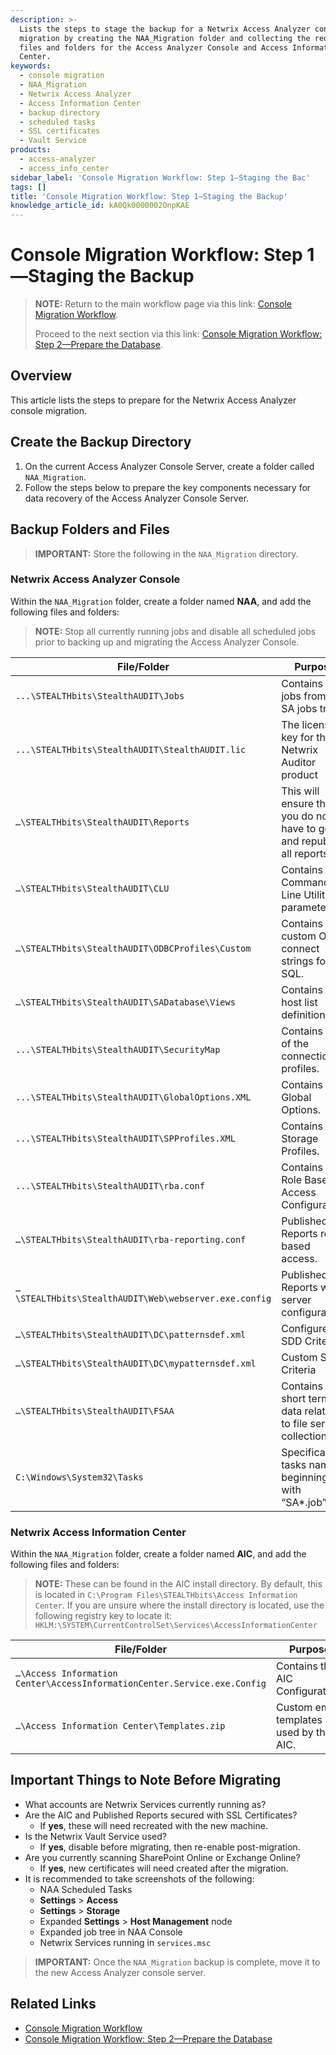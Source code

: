 ```yaml
---
description: >-
  Lists the steps to stage the backup for a Netwrix Access Analyzer console
  migration by creating the NAA_Migration folder and collecting the required
  files and folders for the Access Analyzer Console and Access Information
  Center.
keywords:
  - console migration
  - NAA_Migration
  - Netwrix Access Analyzer
  - Access Information Center
  - backup directory
  - scheduled tasks
  - SSL certificates
  - Vault Service
products:
  - access-analyzer
  - access_info_center
sidebar_label: 'Console Migration Workflow: Step 1—Staging the Bac'
tags: []
title: 'Console Migration Workflow: Step 1—Staging the Backup'
knowledge_article_id: kA0Qk0000002OnpKAE
---
```


# Console Migration Workflow: Step 1—Staging the Backup

> **NOTE:** Return to the main workflow page via this link: [Console Migration Workflow](/docs/accessanalyzer/console-migration-workflow.md).
>
> Proceed to the next section via this link: [Console Migration Workflow: Step 2—Prepare the Database](/docs/accessanalyzer/console-migration-workflow-step-2-prepare-the-database).

## Overview

This article lists the steps to prepare for the Netwrix Access Analyzer console migration.

## Create the Backup Directory

1. On the current Access Analyzer Console Server, create a folder called `NAA_Migration`.
2. Follow the steps below to prepare the key components necessary for data recovery of the Access Analyzer Console Server.

## Backup Folders and Files

> **IMPORTANT:** Store the following in the `NAA_Migration` directory.

### Netwrix Access Analyzer Console

Within the `NAA_Migration` folder, create a folder named **NAA**, and add the following files and folders:

> **NOTE:** Stop all currently running jobs and disable all scheduled jobs prior to backing up and migrating the Access Analyzer Console.

| File/Folder | Purpose |
|---|---|
| `...\STEALTHbits\StealthAUDIT\Jobs` | Contains the jobs from the SA jobs tree. |
| `...\STEALTHbits\StealthAUDIT\StealthAUDIT.lic` | The license key for the Netwrix Auditor product |
| `…\STEALTHbits\StealthAUDIT\Reports` | This will ensure that you do not have to go and republish all reports |
| `…\STEALTHbits\StealthAUDIT\CLU` | Contains any Command Line Utility parameters. |
| `…\STEALTHbits\StealthAUDIT\ODBCProfiles\Custom` | Contains any custom ODBC connect strings for SQL. |
| `…\STEALTHbits\StealthAUDIT\SADatabase\Views` | Contains the host list definitions. |
| `...\STEALTHbits\StealthAUDIT\SecurityMap` | Contains all of the connection profiles. |
| `...\STEALTHbits\StealthAUDIT\GlobalOptions.XML` | Contains the Global Options. |
| `...\STEALTHbits\StealthAUDIT\SPProfiles.XML` | Contains the Storage Profiles. |
| `...\STEALTHbits\StealthAUDIT\rba.conf` | Contains the Role Based Access Configuration. |
| `…\STEALTHbits\StealthAUDIT\rba-reporting.conf` | Published Reports role-based access. |
| `…\STEALTHbits\StealthAUDIT\Web\webserver.exe.config` | Published Reports web server configuration. |
| `…\STEALTHbits\StealthAUDIT\DC\patternsdef.xml` | Configured SDD Criteria |
| `…\STEALTHbits\StealthAUDIT\DC\mypatternsdef.xml` | Custom SDD Criteria |
| `…\STEALTHbits\StealthAUDIT\FSAA` | Contains short term data related to file server collections |
| `C:\Windows\System32\Tasks` | Specifically tasks names beginning with “SA*.job” |

### Netwrix Access Information Center

Within the `NAA_Migration` folder, create a folder named **AIC**, and add the following files and folders:

> **NOTE:** These can be found in the AIC install directory. By default, this is located in `C:\Program Files\STEALTHbits\Access Information Center`. If you are unsure where the install directory is located, use the following registry key to locate it: `HKLM:\SYSTEM\CurrentControlSet\Services\AccessInformationCenter`

| File/Folder | Purpose |
|---|---|
| `…\Access Information Center\AccessInformationCenter.Service.exe.Config` | Contains the AIC Configuration. |
| `…\Access Information Center\Templates.zip` | Custom email templates used by the AIC. |

## Important Things to Note Before Migrating

- What accounts are Netwrix Services currently running as?
- Are the AIC and Published Reports secured with SSL Certificates?
  - If **yes**, these will need recreated with the new machine.
- Is the Netwrix Vault Service used?
  - If **yes**, disable before migrating, then re-enable post-migration.
- Are you currently scanning SharePoint Online or Exchange Online?
  - If **yes**, new certificates will need created after the migration.
- It is recommended to take screenshots of the following:
  - NAA Scheduled Tasks
  - **Settings** > **Access**
  - **Settings** > **Storage**
  - Expanded **Settings** > **Host Management** node
  - Expanded job tree in NAA Console
  - Netwrix Services running in `services.msc`

> **IMPORTANT:** Once the `NAA_Migration` backup is complete, move it to the new Access Analyzer console server.

## Related Links

- [Console Migration Workflow](/docs/accessanalyzer/console-migration-workflow.md)
- [Console Migration Workflow: Step 2—Prepare the Database](/docs/accessanalyzer/console-migration-workflow-step-2-prepare-the-database)
